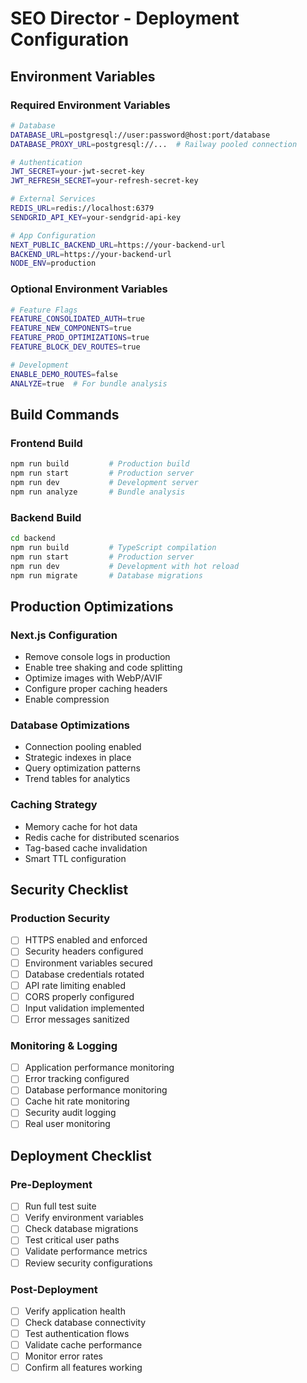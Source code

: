 # SEO Director - Deployment Configuration

## Environment Variables

### Required Environment Variables
```bash
# Database
DATABASE_URL=postgresql://user:password@host:port/database
DATABASE_PROXY_URL=postgresql://...  # Railway pooled connection

# Authentication
JWT_SECRET=your-jwt-secret-key
JWT_REFRESH_SECRET=your-refresh-secret-key

# External Services
REDIS_URL=redis://localhost:6379
SENDGRID_API_KEY=your-sendgrid-api-key

# App Configuration
NEXT_PUBLIC_BACKEND_URL=https://your-backend-url
BACKEND_URL=https://your-backend-url
NODE_ENV=production
```

### Optional Environment Variables
```bash
# Feature Flags
FEATURE_CONSOLIDATED_AUTH=true
FEATURE_NEW_COMPONENTS=true
FEATURE_PROD_OPTIMIZATIONS=true
FEATURE_BLOCK_DEV_ROUTES=true

# Development
ENABLE_DEMO_ROUTES=false
ANALYZE=true  # For bundle analysis
```

## Build Commands

### Frontend Build
```bash
npm run build         # Production build
npm run start         # Production server
npm run dev           # Development server
npm run analyze       # Bundle analysis
```

### Backend Build
```bash
cd backend
npm run build         # TypeScript compilation
npm run start         # Production server
npm run dev           # Development with hot reload
npm run migrate       # Database migrations
```

## Production Optimizations

### Next.js Configuration
- Remove console logs in production
- Enable tree shaking and code splitting
- Optimize images with WebP/AVIF
- Configure proper caching headers
- Enable compression

### Database Optimizations
- Connection pooling enabled
- Strategic indexes in place
- Query optimization patterns
- Trend tables for analytics

### Caching Strategy
- Memory cache for hot data
- Redis cache for distributed scenarios
- Tag-based cache invalidation
- Smart TTL configuration

## Security Checklist

### Production Security
- [ ] HTTPS enabled and enforced
- [ ] Security headers configured
- [ ] Environment variables secured
- [ ] Database credentials rotated
- [ ] API rate limiting enabled
- [ ] CORS properly configured
- [ ] Input validation implemented
- [ ] Error messages sanitized

### Monitoring & Logging
- [ ] Application performance monitoring
- [ ] Error tracking configured
- [ ] Database performance monitoring
- [ ] Cache hit rate monitoring
- [ ] Security audit logging
- [ ] Real user monitoring

## Deployment Checklist

### Pre-Deployment
- [ ] Run full test suite
- [ ] Verify environment variables
- [ ] Check database migrations
- [ ] Test critical user paths
- [ ] Validate performance metrics
- [ ] Review security configurations

### Post-Deployment
- [ ] Verify application health
- [ ] Check database connectivity
- [ ] Test authentication flows
- [ ] Validate cache performance
- [ ] Monitor error rates
- [ ] Confirm all features working